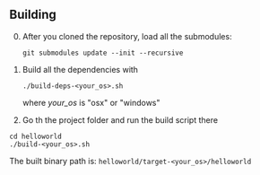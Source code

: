 Building
--------

0. After you cloned the repository, load all the submodules:

	```
	git submodules update --init --recursive
	```
	
1. Build all the dependencies with

	```
	./build-deps-<your_os>.sh
	```
	where <em>your_os</em> is "osx" or "windows"
	
2. Go th the project folder and run the build script there

  ```
  cd helloworld
  ./build-<your_os>.sh
  ```
  
  The built binary path is: `helloworld/target-<your_os>/helloworld`